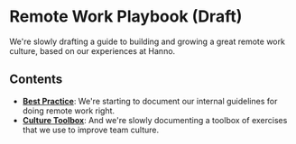 # Remote Work Playbook (Draft)

We're slowly drafting a guide to building and growing a great remote work culture, based on our experiences at Hanno.

## Contents

- **[Best Practice](/playbooks/remote/best-practice)**: We're starting to document our internal guidelines for doing remote work right.
- **[Culture Toolbox](/playbooks/remote/toolbox)**: And we're slowly documenting a toolbox of exercises that we use to improve team culture.
